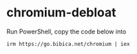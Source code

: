 # chromium-debloat

Run PowerShell, copy the code below into

```
irm https://go.bibica.net/chromium | iex
```

